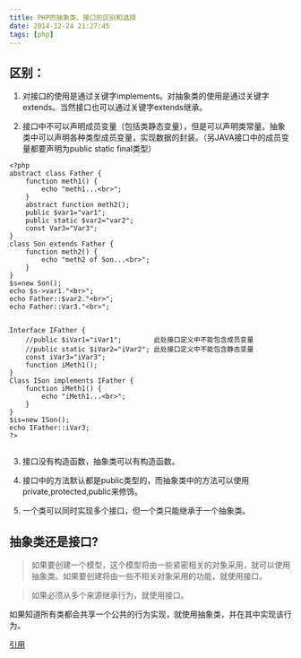 ```yaml
---
title: PHP的抽象类、接口的区别和选择
date: 2014-12-24 21:27:45
tags: [php]
---
```


## 区别：

1. 对接口的使用是通过关键字implements。对抽象类的使用是通过关键字extends。当然接口也可以通过关键字extends继承。

2. 接口中不可以声明成员变量（包括类静态变量），但是可以声明类常量。抽象类中可以声明各种类型成员变量，实现数据的封装。（另JAVA接口中的成员变量都要声明为public static final类型）

<!-- more -->

````
<?php 
abstract class Father {
	function meth1() {
		echo "meth1...<br>";
	}
	abstract function meth2();
	public $var1="var1";
	public static $var2="var2";
	const Var3="Var3";
}
class Son extends Father {
	function meth2() {
		echo "meth2 of Son...<br>";
	}
}
$s=new Son();
echo $s->var1."<br>";
echo Father::$var2."<br>";
echo Father::Var3."<br>";


Interface IFather {
	//public $iVar1="iVar1";        此处接口定义中不能包含成员变量
	//public static $iVar2="iVar2"; 此处接口定义中不能包含静态变量
	const iVar3="iVar3";
	function iMeth1();
}
Class ISon implements IFather {
	function iMeth1() {
		echo "iMeth1...<br>";
	}
}
$is=new ISon();
echo IFather::iVar3;
?>


````

3. 接口没有构造函数，抽象类可以有构造函数。

4. 接口中的方法默认都是public类型的，而抽象类中的方法可以使用private,protected,public来修饰。

5. 一个类可以同时实现多个接口，但一个类只能继承于一个抽象类。


## 抽象类还是接口?
> 如果要创建一个模型，这个模型将由一些紧密相关的对象采用，就可以使用抽象类。如果要创建将由一些不相关对象采用的功能，就使用接口。

> 如果必须从多个来源继承行为，就使用接口。
>
 如果知道所有类都会共享一个公共的行为实现，就使用抽象类，并在其中实现该行为。


[引用](http://blog.csdn.net/fanteathy/article/details/7309966)
